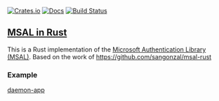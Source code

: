 [![Crates.io](https://img.shields.io/crates/v/msal-rs.svg)](https://crates.io/crates/msal-rs)
[![Docs](https://docs.rs/msal-rs/badge.svg)](https://docs.rs/msal-rs)
[![Build Status](https://github.com/freedit-dev/msal-rs/actions/workflows/ci.yml/badge.svg)](https://github.com/freedit-dev/msal-rs/actions/workflows/ci.yml)

## [MSAL in Rust](https://crates.io/crates/msal-rs)

This is a Rust implementation of the [Microsoft Authentication Library (MSAL)](https://github.com/Azure-Samples/ms-identity-python-daemon). Based on the work of <https://github.com/sangonzal/msal-rust>

### Example

[daemon-app](https://github.com/freedit-dev/msal-rs/tree/master/examples)
